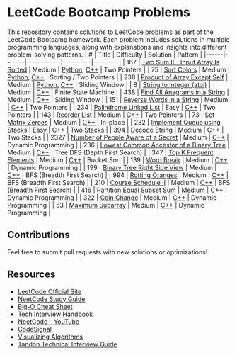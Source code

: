 # LeetCode Bootcamp Problems
This repository contains solutions to LeetCode problems as part of the LeetCode Bootcamp homework. Each problem includes solutions in multiple programming languages, along with explanations and insights into different problem-solving patterns.
| #    | Title | Difficulty | Solution | Pattern |
|------|-------|------------|----------|---------|
| 167  | [Two Sum II - Input Array Is Sorted](https://leetcode.com/problems/two-sum-ii-input-array-is-sorted/description/)  | Medium  | [Python](https://github.com/anthony-reese/Leetcode-Bootcamp-Spring-2025/blob/main/Week%201%3A%20Lists%2C%20Arrays%2C%20and%20Sorting/py/167_Two_Sum_II-Input_Array_Is_Sorted.py), [C++](https://github.com/anthony-reese/Leetcode-Bootcamp-Spring-2025/blob/main/Week%201%3A%20Lists%2C%20Arrays%2C%20and%20Sorting/cpp/167_Two_Sum_II-Input_Array_Is_Sorted.cpp)  | Two Pointers  |
| 75   | [Sort Colors](https://leetcode.com/problems/sort-colors/description/)  | Medium  | [Python](https://github.com/anthony-reese/Leetcode-Bootcamp-Spring-2025/blob/main/Week%201%3A%20Lists%2C%20Arrays%2C%20and%20Sorting/py/75_Sort_Colors.py), [C++](https://github.com/anthony-reese/Leetcode-Bootcamp-Spring-2025/blob/main/Week%201%3A%20Lists%2C%20Arrays%2C%20and%20Sorting/cpp/75_Sort_Colors.cpp)  | Sorting / Two Pointers  |
| 238  | [Product of Array Except Self](https://leetcode.com/problems/product-of-array-except-self/description/)  | Medium  | [Python](https://github.com/anthony-reese/Leetcode-Bootcamp-Spring-2025/blob/main/Week%201%3A%20Lists%2C%20Arrays%2C%20and%20Sorting/py/238_Product_of_Array_Except_Self.py), [C++](https://github.com/anthony-reese/Leetcode-Bootcamp-Spring-2025/blob/main/Week%201%3A%20Lists%2C%20Arrays%2C%20and%20Sorting/cpp/238_Product_of_Array_Except_Self.cpp)  | Sliding Window  |
| 8  | [String to Integer (atoi)](https://leetcode.com/problems/string-to-integer-atoi/description/)  | Medium  | [C++](https://github.com/anthony-reese/Leetcode-Bootcamp-Spring-2025/blob/main/Week%202%3A%20Strings%20and%20HashMap/cpp/8_String_to_Integer_(atoi).cpp)  | Finite State Machine  |
| 438  | [Find All Anagrams in a String](https://leetcode.com/problems/find-all-anagrams-in-a-string/description/)  | Medium  | [C++](https://github.com/anthony-reese/Leetcode-Bootcamp-Spring-2025/blob/main/Week%202%3A%20Strings%20and%20HashMap/cpp/438_Find_All_Anagrams_in_a_String.cpp)  | Sliding Window  |
| 151  | [Reverse Words in a String](https://leetcode.com/problems/reverse-words-in-a-string/description/)  | Medium  | [C++](https://github.com/anthony-reese/Leetcode-Bootcamp-Spring-2025/blob/main/Week%202%3A%20Strings%20and%20HashMap/cpp/151_Reverse_Words_in_a_String.cpp)  | Two Pointers  |
| 234  | [Palindrome Linked List](https://leetcode.com/problems/palindrome-linked-list/description/)  | Easy  | [C++](https://github.com/anthony-reese/Leetcode-Bootcamp-Spring-2025/blob/main/Week%203%3A%20Linked%20Lists%20and%20Matrices/cpp/234_Palindrome_Linked_List.cpp)  | Two Pointers  |
| 143  | [Reorder List](https://leetcode.com/problems/reorder-list/description/)  | Medium  | [C++](https://github.com/anthony-reese/Leetcode-Bootcamp-Spring-2025/blob/main/Week%203%3A%20Linked%20Lists%20and%20Matrices/cpp/143_Reorder_List.cpp)  | Two Pointers  |
| 73  | [Set Matrix Zeroes](https://leetcode.com/problems/set-matrix-zeroes/description/)  | Medium  | [C++](https://github.com/anthony-reese/Leetcode-Bootcamp-Spring-2025/blob/main/Week%203%3A%20Linked%20Lists%20and%20Matrices/cpp/73_Set_Matrix_Zeroes.cpp)  | In-place  |
| 232  | [Implement Queue using Stacks](https://leetcode.com/problems/implement-queue-using-stacks/description/)  | Easy  | [C++](https://github.com/anthony-reese/Leetcode-Bootcamp-Spring-2025/blob/main/Week%204%3A%20Graphs%2C%20Stacks%20%26%20Queues/cpp/232_Implement_Queue_using_Stacks.cpp)  | Two Stacks  |
| 394  | [Decode String](https://leetcode.com/problems/decode-string/description/)  | Medium  | [C++](https://github.com/anthony-reese/Leetcode-Bootcamp-Spring-2025/blob/main/Week%204%3A%20Graphs%2C%20Stacks%20%26%20Queues/cpp/394_Decode_String.cpp)  | Two Stacks  |
| 2327  | [Number of People Aware of a Secret](https://leetcode.com/problems/number-of-people-aware-of-a-secret/description/)  | Medium  | [C++](https://github.com/anthony-reese/Leetcode-Bootcamp-Spring-2025/blob/main/Week%204%3A%20Graphs%2C%20Stacks%20%26%20Queues/cpp/2327_Number_of_People_Aware_of_a_Secret.cpp)  | Dynamic Programming  |
| 236  | [Lowest Common Ancestor of a Binary Tree](https://leetcode.com/problems/lowest-common-ancestor-of-a-binary-tree/description/)  | Medium  | [C++](https://github.com/anthony-reese/Leetcode-Bootcamp-Spring-2025/blob/main/Week%206%3A%20Tree%2C%20Trie%2C%20Heap/cpp/236_Lowest_Common_Ancestor_of_a_Binary_Tree.cpp)  | Tree DFS (Depth First Search)  |
| 347  | [Top K Frequent Elements](https://leetcode.com/problems/top-k-frequent-elements/description/)  | Medium  | [C++](https://github.com/anthony-reese/Leetcode-Bootcamp-Spring-2025/blob/main/Week%206%3A%20Tree%2C%20Trie%2C%20Heap/cpp/347_Top_K_Frequent_Elements.cpp)  | Bucket Sort  |
| 139  | [Word Break](https://leetcode.com/problems/word-break/description/)  | Medium  | [C++](https://github.com/anthony-reese/Leetcode-Bootcamp-Spring-2025/blob/main/Week%206%3A%20Tree%2C%20Trie%2C%20Heap/cpp/139_Word_Break.cpp)  | Dynamic Programming  |
| 199  | [Binary Tree Right Side View](https://leetcode.com/problems/binary-tree-right-side-view/)  | Medium  | [C++](https://github.com/anthony-reese/Leetcode-Bootcamp-Spring-2025/blob/main/Week%207%3A%20Search%20Algorithms%3A%20Binary%20Search%2C%20DFS%2C%20BFS/cpp/199_Binary_Tree_Right_Side_View.cpp)  | BFS (Breadth First Search)  |
| 994  | [Rotting Oranges](https://leetcode.com/problems/rotting-oranges/description/)  | Medium  | [C++](https://github.com/anthony-reese/Leetcode-Bootcamp-Spring-2025/blob/main/Week%207%3A%20Search%20Algorithms%3A%20Binary%20Search%2C%20DFS%2C%20BFS/cpp/994_Rotting_Oranges.cpp)  | BFS (Breadth First Search)  |
| 210  | [Course Schedule II](https://leetcode.com/problems/course-schedule-ii/description/)  | Medium  | [C++](https://github.com/anthony-reese/Leetcode-Bootcamp-Spring-2025/blob/main/Week%207%3A%20Search%20Algorithms%3A%20Binary%20Search%2C%20DFS%2C%20BFS/cpp/210_Course_Schedule_II.cpp)  | BFS (Breadth First Search)  |
| 416  | [Partition Equal Subset Sum](https://leetcode.com/problems/partition-equal-subset-sum/description/)  | Medium  | [C++](https://github.com/anthony-reese/Leetcode-Bootcamp-Spring-2025/blob/main/Week%208%3A%20Dynamic%20Programming%20%26%20Greedy%20Algorithms/cpp/416_Partition_Equal_Subset_Sum.cpp)  | Dynamic Programming  |
| 322  | [Coin Change](https://leetcode.com/problems/coin-change/description/)  | Medium  | [C++](https://github.com/anthony-reese/Leetcode-Bootcamp-Spring-2025/blob/main/Week%208%3A%20Dynamic%20Programming%20%26%20Greedy%20Algorithms/cpp/322%20_Coin_Change.cpp)  | Dynamic Programming  |
| 53  | [Maximum Subarray](https://leetcode.com/problems/maximum-subarray/description/)  | Medium  | [C++](https://github.com/anthony-reese/Leetcode-Bootcamp-Spring-2025/blob/main/Week%208%3A%20Dynamic%20Programming%20%26%20Greedy%20Algorithms/cpp/53_Maximum_Subarray.cpp)  | Dynamic Programming  |

## Contributions
Feel free to submit pull requests with new solutions or optimizations!

## Resources
- [LeetCode Official Site](https://leetcode.com/)
- [NeetCode Study Guide](https://neetcode.io/)
- [Big-O Cheat Sheet](https://www.bigocheatsheet.com/)
- [Tech Interview Handbook](https://www.techinterviewhandbook.org/)
- [NeetCode - YouTube](https://www.youtube.com/channel/UC_mYaQAE6-71rjSN6CeCA-g)
- [CodeSignal](https://app.codesignal.com/)
- [Visualizing Algorithms](https://www.cs.usfca.edu/~galles/visualization/Algorithms.html)
- [Tandon Technical Interview Guide](https://spiffy-dash-ad2.notion.site/Technical-Interview-Guide-NYU-Tandon-Career-Hub-1733763096008027a4bfdeac33ae41ee)
